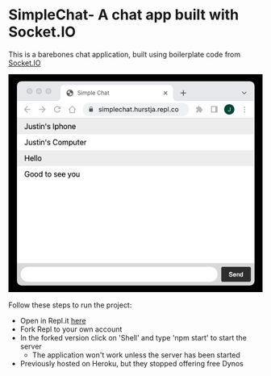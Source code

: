 # SimpleChat- A chat app built with Socket.IO

This is a barebones chat application, built using boilerplate code from [Socket.IO](http://socket.io/get-started/chat/)

  ![](Screenshot.png)




Follow these steps to run the project:
  - Open in Repl.it [here](https://replit.com/@hurstja/simplechat#index.js)
  - Fork Repl to your own account
  - In the forked version click on 'Shell' and type 'npm start' to start the server
    - The application won't work unless the server has been started
  - Previously hosted on Heroku, but they stopped offering free Dynos
